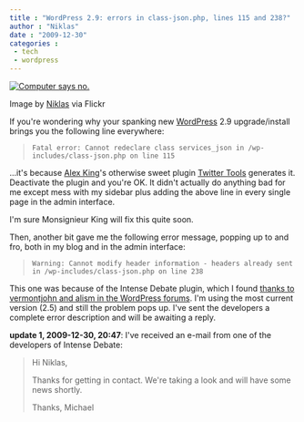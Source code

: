 ```yaml
---
title : "WordPress 2.9: errors in class-json.php, lines 115 and 238?"
author : "Niklas"
date : "2009-12-30"
categories : 
 - tech
 - wordpress
---
```


[![Computer says no.](http://farm1.static.flickr.com/106/287571800_69ff9a91eb_m.jpg "Computer says no.")](http://www.flickr.com/photos/44124300615@N01/287571800)

Image by [Niklas](http://www.flickr.com/photos/44124300615@N01/287571800) via Flickr

If you're wondering why your spanking new [WordPress](http://en.wikipedia.org/wiki/WordPress "WordPress") 2.9 upgrade/install brings you the following line everywhere:

> `Fatal error: Cannot redeclare class services_json in /wp-includes/class-json.php on line 115`

...it's because [Alex King](http://alexking.org/ "Alex King")'s otherwise sweet plugin [Twitter Tools](http://alexking.org/projects/wordpress) generates it. Deactivate the plugin and you're OK. It didn't actually do anything bad for me except mess with my sidebar plus adding the above line in every single page in the admin interface.

I'm sure Monsignieur King will fix this quite soon.

Then, another bit gave me the following error message, popping up to and fro, both in my blog and in the admin interface:

> `Warning: Cannot modify header information - headers already sent in /wp-includes/class-json.php on line 238`

This one was because of the Intense Debate plugin, which I found [thanks to vermontjohn and alism in the WordPress forums](http://wordpress.org/support/topic/346425). I'm using the most current version (2.5) and still the problem pops up. I've sent the developers a complete error description and will be awaiting a reply.

**update 1, 2009-12-30, 20:47**: I've received an e-mail from one of the developers of Intense Debate:

> Hi Niklas,
> 
> Thanks for getting in contact. We're taking a look and will have some news shortly.
> 
> Thanks, Michael
